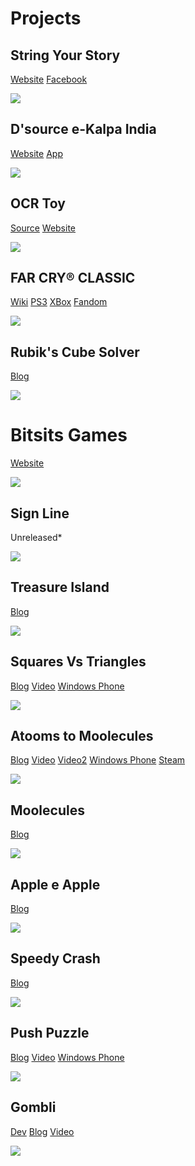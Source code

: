 # Projects

## String Your Story
[Website](http://dsource.in/tool/string-your-story/)
[Facebook](https://www.facebook.com/StringYourStory)

![](Projects/String%20Your%20Story.png)

## D'source e-Kalpa India
[Website](http://www.dsource.in/)
[App](https://play.google.com/store/apps/details?id=com.ekalpa.dsource)

![](Projects/Dsource.png)

## OCR Toy
[Source](https://github.com/IITB-P13098/Capture_Recognize_Display)
[Website](https://www.cdac.in/index.aspx?id=mc_ocr_ocr)

![](Projects/OCR.jpeg)

## FAR CRY® CLASSIC
[Wiki](https://en.wikipedia.org/wiki/Far_Cry_(video_game))
[PS3](https://www.playstation.com/en-us/games/far-cry-classic-ps3/)
[XBox](https://marketplace.xbox.com/en-us/Product/Far-Cry-Classic/66acd000-77fe-1000-9115-d8025841123e)
[Fandom](https://farcry.fandom.com/wiki/Far_Cry_Classic)

![](Projects/Far%20Cry.jpg)

## Rubik's Cube Solver
[Blog](https://suvozit.blogspot.com/2011/06/rubiks-cube-solver.html)

![](Projects/Rubiks%20Cube.png)

# Bitsits Games
[Website](https://bitsits.blogspot.com)

![](Projects/Bitsits%20Games.png)

## Sign Line
Unreleased*

![](Projects/Sign%20Line.png)

## Treasure Island
[Blog](https://suvozit.blogspot.com/2010/12/small-update-for-treasure-island.html)

![](Projects/Treasure%20Island.png)

## Squares Vs Triangles
[Blog](https://suvozit.blogspot.in/2010/12/squares-vs-triangles.html)
[Video](https://suvozit.blogspot.com/2011/02/squares-vs-triangles-trailer.html)
[Windows Phone](https://suvozit.blogspot.com/2011/05/squares-vs-triangles-in-marketplace.html)

![](Projects/Squares%20Vs%20Triangles.png)

## Atooms to Moolecules
[Blog](https://suvozit.blogspot.com/2011/02/atooms-to-moolecule.html)
[Video](https://suvozit.blogspot.com/2010/10/atooms-to-moolecule-trailer.html)
[Video2](https://suvozit.blogspot.com/2011/02/atooms-to-moolecule-new-trailer.html)
[Windows Phone](https://suvozit.blogspot.com/2011/10/atooms-to-moolecule-in-marketplace.html)
[Steam](https://suvozit.blogspot.com/2012/06/atooms-to-moolecules-on-steam.html)

![](Projects/Atooms%20to%20Moolecules.png)

## Moolecules
[Blog](https://suvozit.blogspot.com/2010/07/moolecule.html)

![](Projects/Moolecule.png)

## Apple e Apple
[Blog](https://suvozit.blogspot.com/2010/06/apple-e-apple.html)

![](Projects/Apple%20e%20Apple.png)

## Speedy Crash
[Blog](https://suvozit.blogspot.com/2010/05/speedy-crash.html)

![](Projects/Speedy%20Crash.png)

## Push Puzzle
[Blog](https://suvozit.blogspot.com/2010/04/push-puzzle.html)
[Video](https://suvozit.blogspot.com/2011/09/push-puzzle-trailer.html)
[Windows Phone](https://suvozit.blogspot.com/2011/04/push-puzzle-in-marketplace.html)

![](Projects/Push%20Puzzle.png)

## Gombli
[Dev](https://suvozit.blogspot.com/2010/03/gombli-first-view.html)
[Blog](https://suvozit.blogspot.com/2010/03/gombli.html)
[Video](https://suvozit.blogspot.com/2011/08/gombli-demo.html)

![](Projects/Gombli.png)
